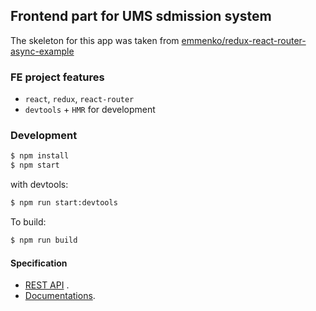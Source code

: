 
## Frontend part for UMS sdmission system

The skeleton for this app was taken from [emmenko/redux-react-router-async-example](http://emmenko.github.io/redux-react-router-async-example)

### FE project features

- `react`, `redux`, `react-router`
- `devtools` + `HMR` for development

### Development

```bash
$ npm install
$ npm start 
```

with devtools:
```bash
$ npm run start:devtools
```
To build: 
```bash
$ npm run build
```

#### Specification

- [REST API](http://194.44.198.222:8080/is-lnu-rest-api/documentation/) .
- [Documentations](https://drive.google.com/folderview?id=0BwHaBiqMSw16fkE2dnNQRG9WMnlXSkE1WDY3NUJfQ0h4VlFsXzB5MGpXRVhKcVp1MUkyOVU&usp=sharing).
